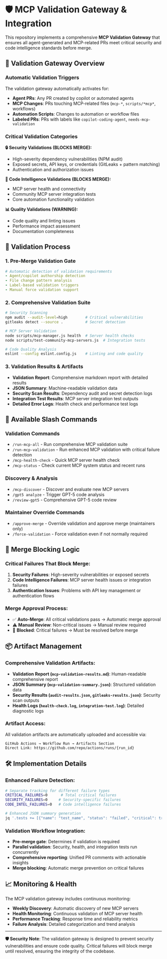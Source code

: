 # 🛡️ MCP Validation Gateway & Integration

This repository implements a comprehensive **MCP Validation Gateway** that ensures all agent-generated and MCP-related PRs meet critical security and code intelligence standards before merge.

## 🚪 Validation Gateway Overview

### Automatic Validation Triggers
The validation gateway automatically activates for:
- **Agent PRs**: Any PR created by copilot or automated agents
- **MCP Changes**: PRs touching MCP-related files (`mcp-*`, `scripts/*mcp*`, workflows)
- **Automation Scripts**: Changes to automation or workflow files
- **Labeled PRs**: PRs with labels like `copilot-coding-agent`, `needs-mcp-validation`

### Critical Validation Categories

**🔒 Security Validations (BLOCKS MERGE):**
- High-severity dependency vulnerabilities (NPM audit)
- Exposed secrets, API keys, or credentials (GitLeaks + pattern matching)
- Authentication and authorization issues

**🧠 Code Intelligence Validations (BLOCKS MERGE):**
- MCP server health and connectivity
- Community MCP server integration tests
- Core automation functionality validation

**📊 Quality Validations (WARNING):**
- Code quality and linting issues
- Performance impact assessment
- Documentation completeness

## 🎯 Validation Process

### 1. Pre-Merge Validation Gate
```yaml
# Automatic detection of validation requirements
- Agent/copilot authorship detection
- File change pattern analysis  
- Label-based validation triggers
- Manual force validation support
```

### 2. Comprehensive Validation Suite
```bash
# Security Scanning
npm audit --audit-level=high        # Critical vulnerabilities
gitleaks detect --source .          # Secret detection

# MCP Server Validation  
node scripts/mcp-manager.js health  # Server health checks
node scripts/test-community-mcp-servers.js  # Integration tests

# Code Quality Analysis
eslint --config eslint.config.js    # Linting and code quality
```

### 3. Validation Results & Artifacts
- **Validation Report**: Comprehensive markdown report with detailed results
- **JSON Summary**: Machine-readable validation data  
- **Security Scan Results**: Dependency audit and secret detection logs
- **Integration Test Results**: MCP server integration test outputs
- **Detailed Error Logs**: Health check and performance test logs

## 🔄 Available Slash Commands

### Validation Commands
- `/run-mcp-all` - Run comprehensive MCP validation suite
- `/run-mcp-validation` - Run enhanced MCP validation with critical failure detection
- `/mcp-health-check` - Quick MCP server health check
- `/mcp-status` - Check current MCP system status and recent runs

### Discovery & Analysis
- `/mcp-discover` - Discover and evaluate new MCP servers
- `/gpt5 analyze` - Trigger GPT-5 code analysis
- `/review-gpt5` - Comprehensive GPT-5 code review

### Maintainer Override Commands
- `/approve-merge` - Override validation and approve merge (maintainers only)
- `/force-validation` - Force validation even if not normally required

## 🚫 Merge Blocking Logic

### Critical Failures That Block Merge:
1. **Security Failures**: High-severity vulnerabilities or exposed secrets
2. **Code Intelligence Failures**: MCP server health issues or integration failures
3. **Authentication Issues**: Problems with API key management or authentication flows

### Merge Approval Process:
- ✅ **Auto-Merge**: All critical validations pass → Automatic merge approval
- ⚠️ **Manual Review**: Non-critical issues → Manual review required  
- 🚫 **Blocked**: Critical failures → Must be resolved before merge

## 📦 Artifact Management

### Comprehensive Validation Artifacts:
- **Validation Report (`mcp-validation-results.md`)**: Human-readable comprehensive report
- **JSON Summary (`mcp-validation-summary.json`)**: Structured validation data
- **Security Results (`audit-results.json`, `gitleaks-results.json`)**: Security scan outputs
- **Health Logs (`health-check.log`, `integration-test.log`)**: Detailed diagnostic logs

### Artifact Access:
All validation artifacts are automatically uploaded and accessible via:
```
GitHub Actions → Workflow Run → Artifacts Section
Direct Link: https://github.com/repo/actions/runs/{run_id}
```

## 🛠️ Implementation Details

### Enhanced Failure Detection:
```bash
# Separate tracking for different failure types
CRITICAL_FAILURES=0      # Total critical failures
SECURITY_FAILURES=0     # Security-specific failures  
CODE_INTEL_FAILURES=0   # Code intelligence failures

# Enhanced JSON summary generation
jq '.tests += [{"name": "test_name", "status": "failed", "critical": true}]'
```

### Validation Workflow Integration:
- **Pre-merge gate**: Determines if validation is required
- **Parallel validation**: Security, health, and integration tests run concurrently
- **Comprehensive reporting**: Unified PR comments with actionable insights
- **Merge blocking**: Automatic merge prevention on critical failures

## 📈 Monitoring & Health

The MCP validation gateway includes continuous monitoring:
- **Weekly Discovery**: Automatic discovery of new MCP servers  
- **Health Monitoring**: Continuous validation of MCP server health
- **Performance Tracking**: Response time and reliability metrics
- **Failure Analysis**: Detailed categorization and trend analysis

---

**🛡️ Security Note**: The validation gateway is designed to prevent security vulnerabilities and ensure code quality. Critical failures will block merge until resolved, ensuring the integrity of the codebase.
